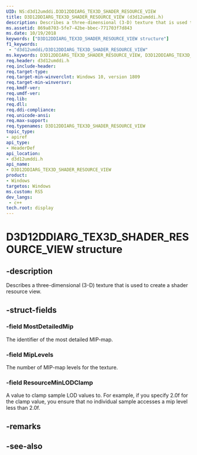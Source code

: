 ```yaml
---
UID: NS:d3d12umddi.D3D12DDIARG_TEX3D_SHADER_RESOURCE_VIEW
title: D3D12DDIARG_TEX3D_SHADER_RESOURCE_VIEW (d3d12umddi.h)
description: Describes a three-dimensional (3-D) texture that is used to create a shader resource view.
ms.assetid: 869a8703-5fe7-42be-bbec-771703f7d843
ms.date: 10/19/2018
keywords: ["D3D12DDIARG_TEX3D_SHADER_RESOURCE_VIEW structure"]
f1_keywords:
 - "d3d12umddi/D3D12DDIARG_TEX3D_SHADER_RESOURCE_VIEW"
ms.keywords: D3D12DDIARG_TEX3D_SHADER_RESOURCE_VIEW, D3D12DDIARG_TEX3D_SHADER_RESOURCE_VIEW, 
req.header: d3d12umddi.h
req.include-header:
req.target-type:
req.target-min-winverclnt: Windows 10, version 1809
req.target-min-winversvr:
req.kmdf-ver:
req.umdf-ver:
req.lib:
req.dll:
req.ddi-compliance:
req.unicode-ansi:
req.max-support:
req.typenames: D3D12DDIARG_TEX3D_SHADER_RESOURCE_VIEW
topic_type: 
- apiref
api_type: 
- HeaderDef
api_location: 
- d3d12umddi.h
api_name: 
- D3D12DDIARG_TEX3D_SHADER_RESOURCE_VIEW
product:
- Windows
targetos: Windows
ms.custom: RS5
dev_langs:
 - c++
tech.root: display
---
```


# D3D12DDIARG_TEX3D_SHADER_RESOURCE_VIEW structure

## -description

Describes a three-dimensional (3-D) texture that is used to create a shader resource view.

## -struct-fields

### -field MostDetailedMip

The identifier of the most detailed MIP-map.

### -field MipLevels

The number of MIP-map levels for the texture.

### -field ResourceMinLODClamp
 
A value to clamp sample LOD values to. For example, if you specify 2.0f for the clamp value, you ensure that no individual sample accesses a mip level less than 2.0f.

## -remarks

## -see-also
